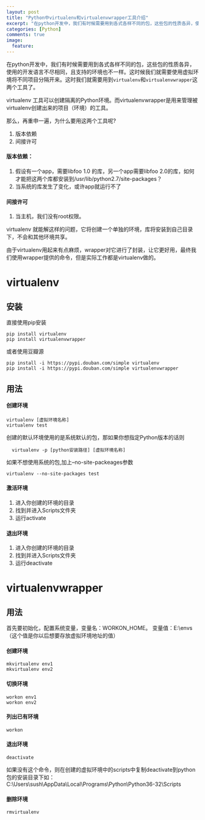 ```yaml
---
layout: post
title: "Python中virtualenv和virtualenvwrapper工具介绍"
excerpt: "在python开发中，我们有时候需要用到各式各样不同的包，这些包的性质各异，使用的开发语言不尽相同，且支持的环境也不一样。这时候我们就需要使用虚拟环境将不同项目分隔开来。这时我们就需要用到virtualenv和virtualenvwrapper这两个工具了。"
categories: [Python]
comments: true
image:
  feature:
---
```

在python开发中，我们有时候需要用到各式各样不同的包，这些包的性质各异，使用的开发语言不尽相同，且支持的环境也不一样。这时候我们就需要使用虚拟环境将不同项目分隔开来。这时我们就需要用到`virtualenv`和`virtualenvwrapper`这两个工具了。

virtualenv 工具可以创建隔离的Python环境。而virtualenvwrapper是用来管理被virtualenv创建出来的项目（环境）的工具。

那么，再重申一遍，为什么要用这两个工具呢?

1. 版本依赖
2. 间接许可

#### 版本依赖：
1. 假设有一个app，需要libfoo 1.0 的库，另一个app需要libfoo 2.0的库，如何才能把这两个库都安装到/usr/lib/python2.7/site-packages？
2. 当系统的库发生了变化，或许app就运行不了

#### 间接许可
1. 当主机，我们没有root权限。

virtualenv 就能解这样的问题，它将创建一个单独的环境，库将安装到自己目录下，不会和其他环境共享。

由于virtualenv用起来有点麻烦，wrapper对它进行了封装，让它更好用，最终我们使用wrapper提供的命令，但是实际工作都是virtualenv做的。
# virtualenv
## 安装

直接使用pip安装

    pip install virtualenv
    pip install virtualenvwrapper

或者使用豆瓣源

    pip install -i https://pypi.douban.com/simple virtualenv
    pip install -i https://pypi.douban.com/simple virtualenvwrapper

## 用法
#### 创建环境

    virtualenv [虚拟环境名称]
    virtualenv test

创建的默认环境使用的是系统默认的包，那如果你想指定Python版本的话则

      virtualenv -p [python安装路径] [虚拟环境名称]

如果不想使用系统的包,加上–no-site-packeages参数

    virtualenv --no-site-packages test

#### 激活环境

1. 进入你创建的环境的目录
2. 找到并进入Scripts文件夹
3. 运行activate

#### 退出环境
1. 进入你创建的环境的目录
2. 找到并进入Scripts文件夹
3. 运行deactivate

# virtualenvwrapper
## 用法
首先要初始化，配置系统变量，变量名：WORKON_HOME。 变量值：E:\envs（这个值是你以后想要存放虚拟环境地址的值）

#### 创建环境

    mkvirtualenv env1
    mkvirtualenv env2

#### 切换环境

    workon env1
    workon env2

#### 列出已有环境

    workon

#### 退出环境

    deactivate

如果没有这个命令，则在创建的虚拟环境中的scripts中复制deactivate到python包的安装目录下如：C:\Users\sush\AppData\Local\Programs\Python\Python36-32\Scripts
#### 删除环境

    rmvirtualenv
